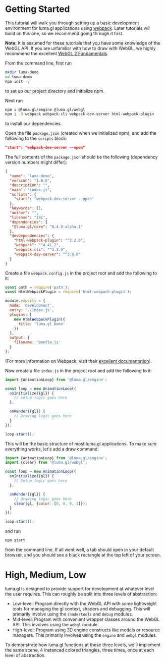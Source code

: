 # Getting Started

This tutorial will walk you through setting up a basic development environment for luma.gl applications using [webpack](https://webpack.js.org). Later tutorials will build on this one, so we recommend going through it first.

**Note:** It is assumed for these tutorials that you have some knowledge of the WebGL API. If you are unfamiliar with how to draw with WebGL, we highly recommend the excellent [WebGL 2 Fundamentals](https://webgl2fundamentals.org/).

From the command line, first run

```bash
mkdir luma-demo
cd luma-demo
npm init -y
```

to set up our project directory and initialize npm.

Next run

```bash
npm i @luma.gl/engine @luma.gl/webgl
npm i -D webpack webpack-cli webpack-dev-server html-webpack-plugin
```

to install our dependencies.

Open the file `package.json` (created when we initialized npm), and add the following to the `scripts` block:

```json
"start": "webpack-dev-server --open"
```

The full contents of the `package.json` should be the following (dependency version numbers might differ):

```json
{
  "name": "luma-demo",
  "version": "1.0.0",
  "description": "",
  "main": "index.js",
  "scripts": {
    "start": "webpack-dev-server --open"
  },
  "keywords": [],
  "author": "",
  "license": "ISC",
  "dependencies": {
   "@luma.gl/core": "8.4.0-alpha.1"
  },
  "devDependencies": {
    "html-webpack-plugin": "^3.2.0",
    "webpack": "^4.41.2",
    "webpack-cli": "^3.3.9",
    "webpack-dev-server": "^3.9.0"
  }
}
```

Create a file `webpack.config.js` in the project root and add the following to it:

```js
const path = require('path');
const HtmlWebpackPlugin = require('html-webpack-plugin');

module.exports = {
  mode: 'development',
  entry: './index.js',
  plugins: [
    new HtmlWebpackPlugin({
      title: 'luma.gl Demo'
    })
  ],
  output: {
    filename: 'bundle.js'
  }
};
```

(For more information on Webpack, visit their [excellent documentation](https://webpack.js.org/guides/getting-started/)).

Now create a file `index.js` in the project root and add the following to it:

```js
import {AnimationLoop} from '@luma.gl/engine';

const loop = new AnimationLoop({
  onInitialize({gl}) {
    // Setup logic goes here
  },

  onRender({gl}) {
    // Drawing logic goes here
  }
});

loop.start();
```

This will be the basic structure of most luma.gl applications. To make sure everything works, let's add a draw command:

```js
import {AnimationLoop} from '@luma.gl/engine';
import {clear} from '@luma.gl/webgl';

const loop = new AnimationLoop({
  onInitialize({gl}) {
    // Setup logic goes here
  },

  onRender({gl}) {
    // Drawing logic goes here
    clear(gl, {color: [0, 0, 0, 1]});
  }
});

loop.start();
```

and run

```bash
npm start
```

from the command line. If all went well, a tab should open in your default browser, and you should see a black rectangle at the top left of your screen.


# High, Medium, Low

luma.gl is designed to provide support for development at whatever level the user requires. This can roughly be split into three levels of abstraction:

- Low-level: Program directly with the WebGL API with some lightweight tools for managing the gl context, shaders and debugging. This will primarily involve using the `shadertools` and `debug` modules.
- Mid-level: Program with convenient wrapper classes around the WebGL API. This involves using the `webgl` module.
- High-level: Program using 3D engine constructs like models or resource managers. This primarily involves using the `engine` and `webgl` modules.

To demonstrate how luma.gl functions at these three levels, we'll implement the same scene, 4 instanced colored triangles, three times, once at each level of abstraction.
